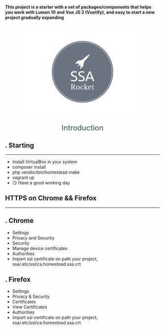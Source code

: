 <h4 style="font-style: revert">
This project is a starter with a set of packages/components that helps you work with Lumen 10 and Vue JS 2 (Vuetify), and easy to start a new project gradually expanding
</h4>

<p align="center">
<img src=".github/ssa-logo.png" alt="drawing" width="400"/>
</p>

<div style="text-align: center; font-size: 1.5rem;color: darkslategrey">
Introduction
</div>

. Starting
- 
---

- Install VirtualBox in your system
- composer install
- php vendor/bin/homestead make
- vagrant up
- :smirk: Have a good working day

HTTPS on Chrome && Firefox
- 
---
. Chrome
- 

- Settings
- Privacy and Security
- Security
- Manage device certificates
- Authorities
- Import ssl certificate on path your project, ssa/.etc/ssl/ca.homestead.ssa.crt

. Firefox
- 

- Settings
- Privacy & Security
- Certificates
- View Certificates
- Authorities
- Import ssl certificate on path your project, ssa/.etc/ssl/ca.homestead.ssa.crt